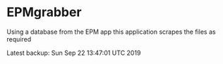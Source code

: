 # EPMgrabber
Using a database from the EPM app this application scrapes the files as required


Latest backup: Sun Sep 22 13:47:01 UTC 2019
